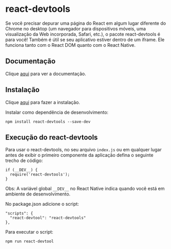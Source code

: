 # react-devtools

Se você precisar depurar uma página do React em algum lugar diferente do Chrome no desktop (um navegador para dispositivos móveis, uma visualização da Web incorporada, Safari, etc.), o pacote react-devtools é para você! Também é útil se seu aplicativo estiver dentro de um iframe. Ele funciona tanto com o React DOM quanto com o React Native.

## Documentação

Clique [aqui](https://github.com/facebook/react-devtools) para ver a documentação.

## Instalação

Clique [aqui](https://www.npmjs.com/package/react-devtools) para fazer a instalação.

Instalar como dependência de desenvolvimento:

```
npm install react-devtools --save-dev
```

## Execução do react-devtools

Para usar o react-devtools, no seu arquivo `index.js` ou em qualquer lugar antes de exibir o primeiro componente da aplicação defina o seguinte trecho de código:

```
if (__DEV__) {
  require('react-devtools');
}
```

Obs: A variável global `__DEV__` no React Native indica quando você está em ambiente de desenvolvimento.  

No package.json adicione o script:

```
"scripts": {
  "react-devtool": "react-devtools"
},
```

Para executar o script:

```
npm run react-devtool
```
